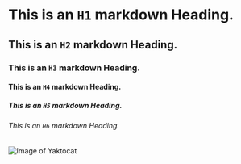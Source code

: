 # This is an `H1` markdown Heading.
## This is an `H2` markdown Heading.
### This is an `H3` markdown Heading.
#### This is an `H4` markdown Heading.
##### This is an `H5` markdown Heading.
###### This is an `H6` markdown Heading.

![Image of Yaktocat](https://octodex.github.com/images/yaktocat.png)
